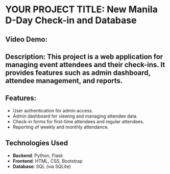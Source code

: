 # YOUR PROJECT TITLE: New Manila D-Day Check-in and Database

## Video Demo:  <URL HERE>

## Description: This project is a web application for managing event attendees and their check-ins. It provides features such as admin dashboard, attendee management, and reports.

## Features:
- User authentication for admin access.
- Admin dashboard for viewing and managing attendee data.
- Check-in forms for first-time attendees and regular attendees.
- Reporting of weekly and monthly attendance.

## Technologies Used
- **Backend**: Python, Flask
- **Frontend**: HTML, CSS, Bootstrap
- **Database**: SQL (via SQLite)



